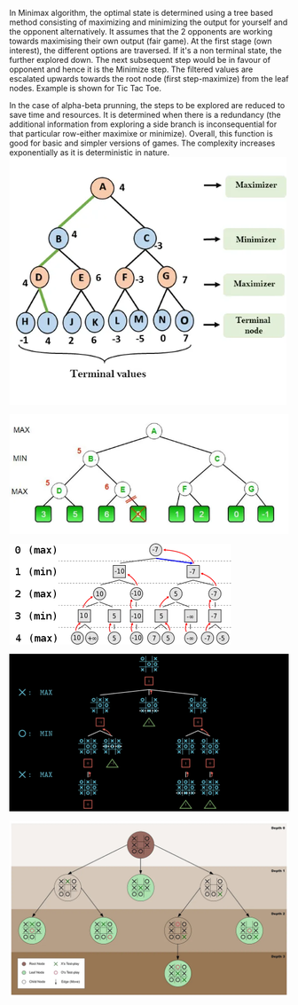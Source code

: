 In Minimax algorithm, the optimal state is determined using a tree based method consisting of maximizing and minimizing the output for yourself and the opponent alternatively.
It assumes that the 2 opponents are working towards maximising their own output (fair game).
At the first stage (own interest), the different options are traversed. If it's a non terminal state, the further explored down. The next subsequent step would be in favour of opponent and hence it is the Minimize step.
The filtered values are escalated upwards towards the root node (first step-maximize) from the leaf nodes.
Example is shown for Tic Tac Toe. 

In the case of alpha-beta prunning, the steps to be explored are reduced to save time and resources. It is determined when there is a redundancy (the additional information from exploring a side branch is inconsequential for that particular row-either maximixe or minimize).
Overall, this function is good for basic and simpler versions of games. The complexity increases exponentially as it is deterministic in nature.
![Reward_update](img_1.png)

![Reward_update](img_2.png)

![Reward_update](img_3.png)

![Reward_update](img_4.png)

![Reward_update](img.png)



